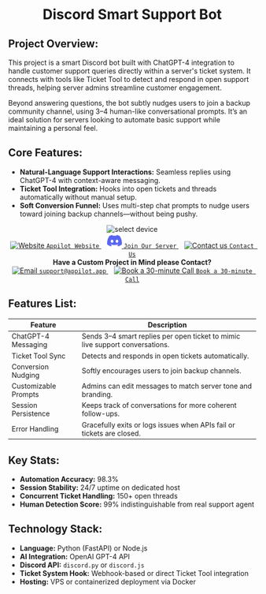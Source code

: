 <h1 align="center">Discord Smart Support Bot</h1>

## Project Overview:

This project is a smart Discord bot built with ChatGPT-4 integration to handle customer support queries directly within a server's ticket system. It connects with tools like Ticket Tool to detect and respond in open support threads, helping server admins streamline customer engagement.

Beyond answering questions, the bot subtly nudges users to join a backup community channel, using 3–4 human-like conversational prompts. It’s an ideal solution for servers looking to automate basic support while maintaining a personal feel.


## Core Features:
- **Natural-Language Support Interactions:** Seamless replies using ChatGPT-4 with context-aware messaging.
- **Ticket Tool Integration:** Hooks into open tickets and threads automatically without manual setup.
- **Soft Conversion Funnel:** Uses multi-step chat prompts to nudge users toward joining backup channels—without being pushy.


<div align="center">
  <img
    src="https://github.com/user-attachments/assets/d200549d-7613-446f-a43b-19a4117ca360"
    alt="select device"
    width="600px"
  />
</div>


<div align="center">
  <a href="https://appilot.app/">
    <img
      alt="Website"
      width="25px"
      src="https://github.com/user-attachments/assets/8e5f3af3-b098-4c1d-980d-df9aebc680d0"
    />
    <code>Appilot Website</code>
  </a>
  &nbsp;&nbsp;
  <a href="https://discord.gg/3CZ5muJdF2">
    <img
      alt="Join Our Server"
      width="30px"
      src="https://github.com/Zeeshanahmad4/RealEstateMate-WhatsApp-Group-Management-Bot/blob/main/discord-icon-svgrepo-com.svg"
    />
    <code>Join Our Server</code>
  </a>
  &nbsp;&nbsp;
  <a href="https://t.me/devpilot1">
    <img
      alt="Contact us"
      width="30px"
      src="https://edent.github.io/SuperTinyIcons/images/svg/telegram.svg"
    />
    <code>Contact Us</code>
  </a>
</div>

<div align="center">
<strong> Have a Custom Project in Mind please Contact?</strong>

<div align="center">
  <a href="mailto:support@appilot.app">
  <img
    alt="Email"
    width="30px"
    src="https://github.com/user-attachments/assets/91c8d428-32b7-4be0-91fa-2e42c902b5b8"
  />
  <code>support@appilot.app</code>
</a>
  &nbsp;&nbsp;
  <a href="https://cal.com/app-pilot-m8i8oo/30min">
  <img
    alt="Book a 30-minute Call"
    width="30px"
    src="https://github.com/user-attachments/assets/cd3e5c7b-3e4e-4bb3-b242-bcc20ee78f13"
  />
  <code>Book a 30-minute Call</code>
</a>
<span>

<div align="left">

## Features List:
| **Feature**          | **Description**                                                              |
| -------------------- | ---------------------------------------------------------------------------- |
| ChatGPT-4 Messaging  | Sends 3–4 smart replies per open ticket to mimic live support conversations. |
| Ticket Tool Sync     | Detects and responds in open tickets automatically.                          |
| Conversion Nudging   | Softly encourages users to join backup channels.                             |
| Customizable Prompts | Admins can edit messages to match server tone and branding.                  |
| Session Persistence  | Keeps track of conversations for more coherent follow-ups.                   |
| Error Handling       | Gracefully exits or logs issues when APIs fail or tickets are closed.        |


## Key Stats:
- **Automation Accuracy:** 98.3%
- **Session Stability:** 24/7 uptime on dedicated host
- **Concurrent Ticket Handling:** 150+ open threads
- **Human Detection Score:** 99% indistinguishable from real support agent

## Technology Stack:
- **Language:** Python (FastAPI) or Node.js
- **AI Integration:** OpenAI GPT-4 API
- **Discord API:** ```discord.py``` or ```discord.js```
- **Ticket System Hook:** Webhook-based or direct Ticket Tool integration
- **Hosting:** VPS or containerized deployment via Docker
